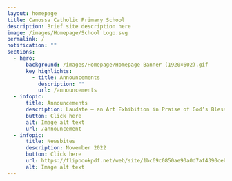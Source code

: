 ```yaml
---
layout: homepage
title: Canossa Catholic Primary School
description: Brief site description here
image: /images/Homepage/School Logo.svg
permalink: /
notification: ""
sections:
  - hero:
      background: /images/Homepage/Homepage Banner (1920×602).gif
      key_highlights:
        - title: Announcements
          description: ""
          url: /announcements
  - infopic:
      title: Announcements
      description: Laudate – an Art Exhibition in Praise of God’s Blessings
      button: Click here
      alt: Image alt text
      url: /announcement
  - infopic:
      title: Newsbites
      description: November 2022
      button: Click here
      url: https://flipbookpdf.net/web/site/1bc69c0850ae90a0d7af4390ceb8f7d9bed675a4202210.pdf.html
      alt: Image alt text
---
```

